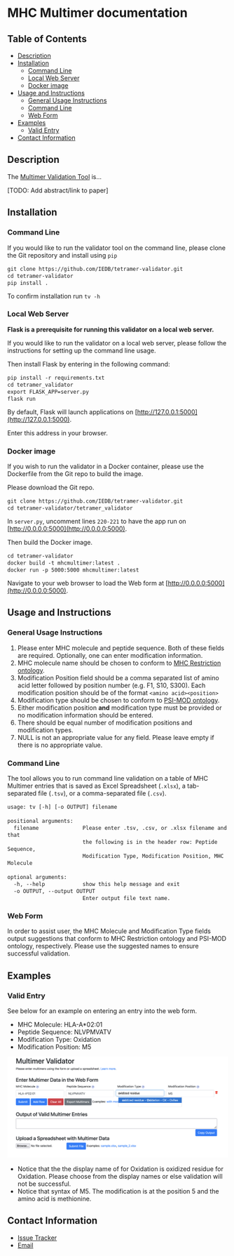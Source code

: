 # MHC Multimer documentation

## Table of Contents

* [Description](#description)
* [Installation](#installation)
  * [Command Line](#command-line)
  * [Local Web Server](#local-web-server)
  * [Docker image](#docker-image)
* [Usage and Instructions](#usage-and-instructions)
  * [General Usage Instructions](#general-usage-instructions)
  * [Command Line](#command-line-1)
  * [Web Form](#web-form)
* [Examples](#examples)
  * [Valid Entry](#valid-entry)
* [Contact Information](#contact-information)

## Description
The [Multimer Validation Tool](http://tools.iedb.org/mhcmultimer) is...

[TODO: Add abstract/link to paper]

## Installation

### Command Line 

If you would like to run the validator tool on the command line, please clone the Git repository and install using `pip`

```
git clone https://github.com/IEDB/tetramer-validator.git
cd tetramer-validator
pip install .
```
To confirm installation run `tv -h`

### Local Web Server

**Flask is a prerequisite for running this validator on a local web server.**

If you would like to run the validator on a local web server, please follow the instructions for setting up the command line usage.  

Then install Flask by entering in the following command:

```
pip install -r requirements.txt
cd tetramer_validator
export FLASK_APP=server.py
flask run
```

By default, Flask will launch applications on [http://127.0.0.1:5000](http://127.0.0.1:5000).

Enter this address in your browser.

### Docker image

If you wish to run the validator in a Docker container, please use the Dockerfile from the Git repo to build the image. 

Please download the Git repo. 

```
git clone https://github.com/IEDB/tetramer-validator.git
cd tetramer-validator/tetramer_validator

```
In `server.py`, uncomment lines `220-221` to have the app run on [http://0.0.0.0:5000](http://0.0.0.0:5000).

Then build the Docker image.
 
```
cd tetramer-validator
docker build -t mhcmultimer:latest .
docker run -p 5000:5000 mhcmultimer:latest
``` 
Navigate to your web browser to load the Web form at [http://0.0.0.0:5000](http://0.0.0.0:5000).
## Usage and Instructions
### General Usage Instructions
1. Please enter MHC molecule and peptide sequence. Both of these fields are required. Optionally, one can enter modification information.
2. MHC molecule name should be chosen to conform to [MHC Restriction ontology](https://www.ebi.ac.uk/ols/ontologies/mro).
3. Modification Position field should be a comma separated list of amino acid letter followed by position number (e.g. F1, S10, S300). Each modification position should be of the format `<amino acid><position>`
4. Modification type should be chosen to conform to [PSI-MOD ontology](https://www.ebi.ac.uk/ols/ontologies/mod).  
5. Either modification position **and** modification type must be provided or no modification information should be entered.
6. There should be equal number of modification positions and modification types.
7. NULL is not an appropriate value for any field. Please leave empty if there is no appropriate value.

### Command Line
The tool allows you to run command line validation on a table of MHC Multimer entries that is saved as Excel Spreadsheet (`.xlsx`), a tab-separated file (`.tsv`), or a comma-separated file (`.csv`).  

```
usage: tv [-h] [-o OUTPUT] filename

positional arguments:
  filename              Please enter .tsv, .csv, or .xlsx filename and that
                        the following is in the header row: Peptide Sequence,
                        Modification Type, Modification Position, MHC Molecule

optional arguments:
  -h, --help            show this help message and exit
  -o OUTPUT, --output OUTPUT
                        Enter output file text name.
```    

### Web Form
In order to assist user, the MHC Molecule and Modification Type fields output suggestions that conform to MHC Restriction ontology and PSI-MOD ontology, respectively.  Please use the suggested names to ensure successful validation.

## Examples

### Valid Entry

See below for an example on entering an entry into the web form.

* MHC Molecule: HLA-A*02:01
* Peptide Sequence: NLVPMVATV
* Modification Type: Oxidation
* Modification Position: M5

![1](tetramer_validator/static/Example_1_1.png)


* Notice that the the display name of for Oxidation is oxidized residue for Oxidation. Please choose from the display names or else validation will not be successful. 
* Notice that syntax of M5. The modification is at the position 5 and the amino acid is methionine.  

## Contact Information
* [Issue Tracker](https://github.com/IEDB/tetramer-validator/issues)
* [Email](mailto:help@iedb.org)
